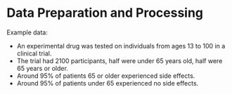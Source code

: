 Data Preparation and Processing
===============================
Example data:

- An experimental drug was tested on individuals from ages 13 to 100 in a clinical trial.
- The trial had 2100 participants, half were under 65 years old, half were 65 years or older.
- Around 95% of patients 65 or older experienced side effects.
- Around 95% of patients under 65 experienced no side effects.

